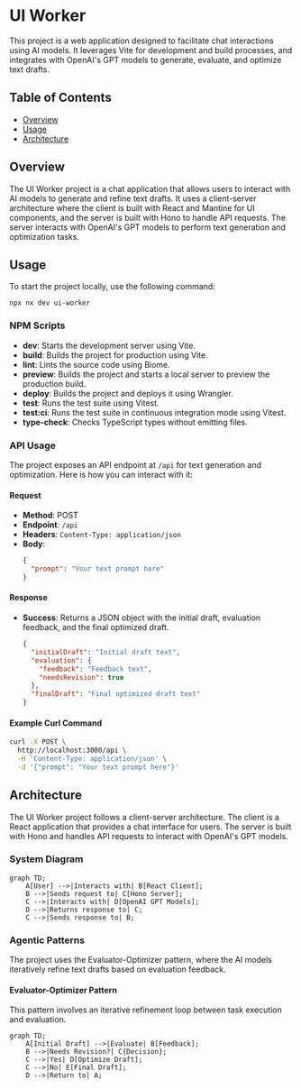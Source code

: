 # UI Worker

This project is a web application designed to facilitate chat interactions using AI models. It leverages Vite for development and build processes, and integrates with OpenAI's GPT models to generate, evaluate, and optimize text drafts.

## Table of Contents
- [Overview](#overview)
- [Usage](#usage)
- [Architecture](#architecture)

## Overview
The UI Worker project is a chat application that allows users to interact with AI models to generate and refine text drafts. It uses a client-server architecture where the client is built with React and Mantine for UI components, and the server is built with Hono to handle API requests. The server interacts with OpenAI's GPT models to perform text generation and optimization tasks.

## Usage
To start the project locally, use the following command:
```
npx nx dev ui-worker
```

### NPM Scripts
- **dev**: Starts the development server using Vite.
- **build**: Builds the project for production using Vite.
- **lint**: Lints the source code using Biome.
- **preview**: Builds the project and starts a local server to preview the production build.
- **deploy**: Builds the project and deploys it using Wrangler.
- **test**: Runs the test suite using Vitest.
- **test:ci**: Runs the test suite in continuous integration mode using Vitest.
- **type-check**: Checks TypeScript types without emitting files.

### API Usage
The project exposes an API endpoint at `/api` for text generation and optimization. Here is how you can interact with it:

#### Request
- **Method**: POST
- **Endpoint**: `/api`
- **Headers**: `Content-Type: application/json`
- **Body**:
  ```json
  {
    "prompt": "Your text prompt here"
  }
  ```

#### Response
- **Success**: Returns a JSON object with the initial draft, evaluation feedback, and the final optimized draft.
  ```json
  {
    "initialDraft": "Initial draft text",
    "evaluation": {
      "feedback": "Feedback text",
      "needsRevision": true
    },
    "finalDraft": "Final optimized draft text"
  }
  ```

#### Example Curl Command
```bash
curl -X POST \
  http://localhost:3000/api \
  -H 'Content-Type: application/json' \
  -d '{"prompt": "Your text prompt here"}'
```

## Architecture
The UI Worker project follows a client-server architecture. The client is a React application that provides a chat interface for users. The server is built with Hono and handles API requests to interact with OpenAI's GPT models.

### System Diagram
```mermaid
graph TD;
    A[User] -->|Interacts with| B[React Client];
    B -->|Sends request to| C[Hono Server];
    C -->|Interacts with| D[OpenAI GPT Models];
    D -->|Returns response to| C;
    C -->|Sends response to| B;
```

### Agentic Patterns
The project uses the Evaluator-Optimizer pattern, where the AI models iteratively refine text drafts based on evaluation feedback.

#### Evaluator-Optimizer Pattern
This pattern involves an iterative refinement loop between task execution and evaluation.

```mermaid
graph TD;
    A[Initial Draft] -->|Evaluate| B[Feedback];
    B -->|Needs Revision?| C{Decision};
    C -->|Yes| D[Optimize Draft];
    C -->|No| E[Final Draft];
    D -->|Return to| A;
```